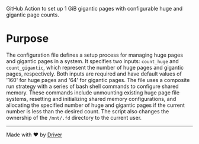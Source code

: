 <!--------------------------------------------------------------------------------->
<!-- IMPORTANT: This file is auto-generated by Driver (https://driver.ai). -------->
<!-- Manual edits may be overwritten on future commits. --------------------------->
<!--------------------------------------------------------------------------------->

GitHub Action to set up 1 GiB gigantic pages with configurable huge and gigantic page counts.

# Purpose
The configuration file defines a setup process for managing huge pages and gigantic pages in a system. It specifies two inputs: `count_huge` and `count_gigantic`, which represent the number of huge pages and gigantic pages, respectively. Both inputs are required and have default values of '160' for huge pages and '64' for gigantic pages. The file uses a composite run strategy with a series of bash shell commands to configure shared memory. These commands include unmounting existing huge page file systems, resetting and initializing shared memory configurations, and allocating the specified number of huge and gigantic pages if the current number is less than the desired count. The script also changes the ownership of the `/mnt/.fd` directory to the current user.

---
Made with ❤️ by [Driver](https://www.driver.ai/)